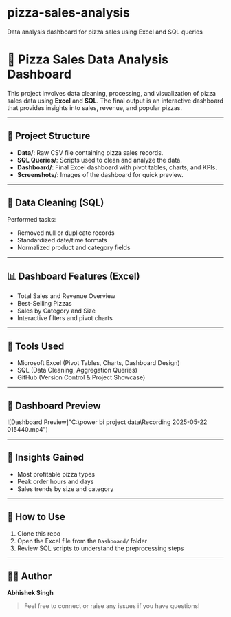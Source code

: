 # pizza-sales-analysis
Data analysis dashboard for pizza sales using Excel and SQL queries
# 🍕 Pizza Sales Data Analysis Dashboard

This project involves data cleaning, processing, and visualization of pizza sales data using **Excel** and **SQL**. The final output is an interactive dashboard that provides insights into sales, revenue, and popular pizzas.

---

## 📁 Project Structure

- **Data/**: Raw CSV file containing pizza sales records.
- **SQL Queries/**: Scripts used to clean and analyze the data.
- **Dashboard/**: Final Excel dashboard with pivot tables, charts, and KPIs.
- **Screenshots/**: Images of the dashboard for quick preview.

---

## 🧹 Data Cleaning (SQL)

Performed tasks:
- Removed null or duplicate records
- Standardized date/time formats
- Normalized product and category fields

---

## 📊 Dashboard Features (Excel)

- Total Sales and Revenue Overview
- Best-Selling Pizzas
- Sales by Category and Size
- Interactive filters and pivot charts

---

## 🚀 Tools Used

- Microsoft Excel (Pivot Tables, Charts, Dashboard Design)
- SQL (Data Cleaning, Aggregation Queries)
- GitHub (Version Control & Project Showcase)

---

## 📸 Dashboard Preview

![Dashboard Preview]"C:\power bi project data\Recording 2025-05-22 015440.mp4")

---

## 🧠 Insights Gained

- Most profitable pizza types
- Peak order hours and days
- Sales trends by size and category

---

## 📌 How to Use

1. Clone this repo
2. Open the Excel file from the `Dashboard/` folder
3. Review SQL scripts to understand the preprocessing steps

---

## 🙋‍♂️ Author

**Abhishek Singh**

> Feel free to connect or raise any issues if you have questions!

